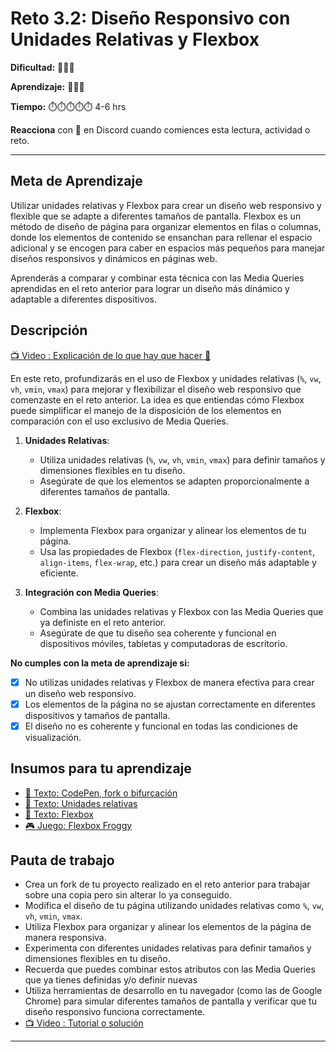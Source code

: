 # Reto 3.2: Diseño Responsivo con Unidades Relativas y Flexbox

**Dificultad:** 🌻🌻🌻 

**Aprendizaje:** 🍯🍯🍯 

**Tiempo:** ⏱️️⏱️️⏱️️️⏱️️️⏱️️️ 4-6 hrs

**Reacciona** con 👀 en Discord cuando comiences esta lectura, actividad o reto.

---

## Meta de Aprendizaje

Utilizar unidades relativas y Flexbox para crear un diseño web responsivo y flexible que se adapte a diferentes tamaños de pantalla. Flexbox es un método de diseño de página para organizar elementos en filas o columnas, donde los elementos de contenido se ensanchan para rellenar el espacio adicional y se encogen para caber en espacios más pequeños para manejar diseños responsivos y dinámicos en páginas web.

Aprenderás a comparar y combinar esta técnica con las Media Queries aprendidas en el reto anterior para lograr un diseño más dinámico y adaptable a diferentes dispositivos.

## Descripción

[📺 Video : Explicación de lo que hay que hacer 🌟](https://www.loom.com/share/cd87bcb8c3a440f7ac7ce44de9b8a9b4)

En este reto, profundizarás en el uso de Flexbox y unidades relativas (`%`, `vw`, `vh`, `vmin`, `vmax`) para mejorar y flexibilizar el diseño web responsivo que comenzaste en el reto anterior. La idea es que entiendas cómo Flexbox puede simplificar el manejo de la disposición de los elementos en comparación con el uso exclusivo de Media Queries.

1. **Unidades Relativas**:
   
   - Utiliza unidades relativas (`%`, `vw`, `vh`, `vmin`, `vmax`) para definir tamaños y dimensiones flexibles en tu diseño.
   - Asegúrate de que los elementos se adapten proporcionalmente a diferentes tamaños de pantalla.

2. **Flexbox**:
   
   - Implementa Flexbox para organizar y alinear los elementos de tu página.
   - Usa las propiedades de Flexbox (`flex-direction`, `justify-content`, `align-items`, `flex-wrap`, etc.) para crear un diseño más adaptable y eficiente.

3. **Integración con Media Queries**:
   
   - Combina las unidades relativas y Flexbox con las Media Queries que ya definiste en el reto anterior.
   - Asegúrate de que tu diseño sea coherente y funcional en dispositivos móviles, tabletas y computadoras de escritorio.

**No cumples con la meta de aprendizaje si:**

- [x] No utilizas unidades relativas y Flexbox de manera efectiva para crear un diseño web responsivo.
- [x] Los elementos de la página no se ajustan correctamente en diferentes dispositivos y tamaños de pantalla.
- [x] El diseño no es coherente y funcional en todas las condiciones de visualización.

## Insumos para tu aprendizaje

- [📄 Texto: CodePen, fork o bifurcación](?lang=ES&track=DEV&skill=02_responsive&module=03_responsive_design&path=TRACKS/DEV/00_topics/editors_codepen_fork_ES.md)
- [📄 Texto: Unidades relativas](?lang=ES&track=DEV&skill=02_responsive&module=03_responsive_design&path=TRACKS/DEV/00_topics/css_units_ES.md)
- [📄 Texto: Flexbox](?lang=ES&track=DEV&skill=02_responsive&module=03_responsive_design&path=TRACKS/DEV/00_topics/css_flexbox_ES.md)
- [🎮 Juego: Flexbox Froggy](https://flexboxfroggy.com/)

## Pauta de trabajo

- Crea un fork de tu proyecto realizado en el reto anterior para trabajar sobre una copia pero sin alterar lo ya conseguido.
- Modifica el diseño de tu página utilizando unidades relativas como `%`, `vw`, `vh`, `vmin`, `vmax`.
- Utiliza Flexbox para organizar y alinear los elementos de la página de manera responsiva.
- Experimenta con diferentes unidades relativas para definir tamaños y dimensiones flexibles en tu diseño.
- Recuerda que puedes combinar estos atributos con las Media Queries que ya tienes definidas y/o definir nuevas
- Utiliza herramientas de desarrollo en tu navegador (como las de Google Chrome) para simular diferentes tamaños de pantalla y verificar que tu diseño responsivo funciona correctamente.
- [📺 Video : Tutorial o solución](https://www.loom.com/share/7dca2b3859544170bd7b7bceb35b8a97)

---
